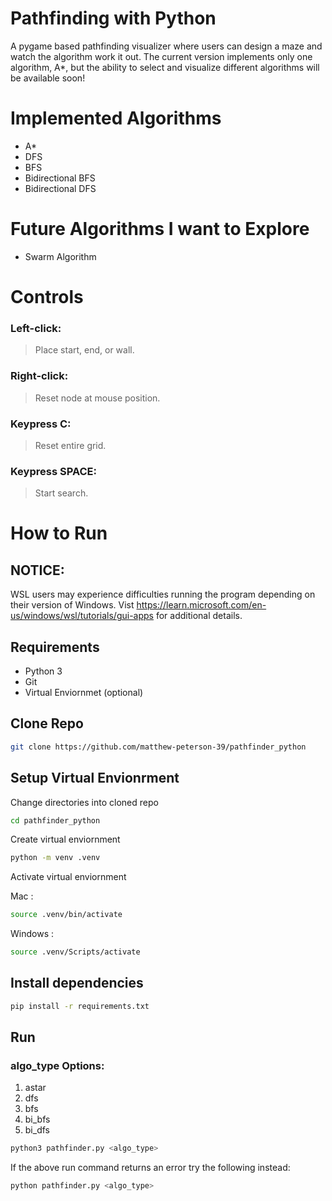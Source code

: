 # Pathfinding with Python
A pygame based pathfinding visualizer where users can design a maze and watch the algorithm work it out. The current version implements only one algorithm, A*, but the ability to select and visualize different algorithms will be available soon!

# Implemented Algorithms
- A*
- DFS
- BFS
- Bidirectional BFS
- Bidirectional DFS

# Future Algorithms I want to Explore
- Swarm Algorithm

# Controls
### Left-click: 
>Place start, end, or wall.
### Right-click: 
>Reset node at mouse position.

### Keypress C:
>Reset entire grid.
### Keypress SPACE:
>Start search.

# How to Run

## NOTICE:
WSL users may experience difficulties running the program depending on their version of Windows.
Vist https://learn.microsoft.com/en-us/windows/wsl/tutorials/gui-apps for additional details.

## Requirements
- Python 3
- Git
- Virtual Enviornmet (optional)

## Clone Repo
```bash
git clone https://github.com/matthew-peterson-39/pathfinder_python 
```

## Setup Virtual Envionrment

Change directories into cloned repo
```bash 
cd pathfinder_python
```

Create virtual enviornment
```bash 
python -m venv .venv
```

Activate virtual enviornment

Mac :
```bash
source .venv/bin/activate
```

Windows :
```bash
source .venv/Scripts/activate
```

## Install dependencies

```bash
pip install -r requirements.txt
```

## Run

### algo_type Options:

1. astar
2. dfs
3. bfs
4. bi_bfs
5. bi_dfs

```bash
python3 pathfinder.py <algo_type>
```

If the above run command returns an error try the following instead:
```bash
python pathfinder.py <algo_type>
```

